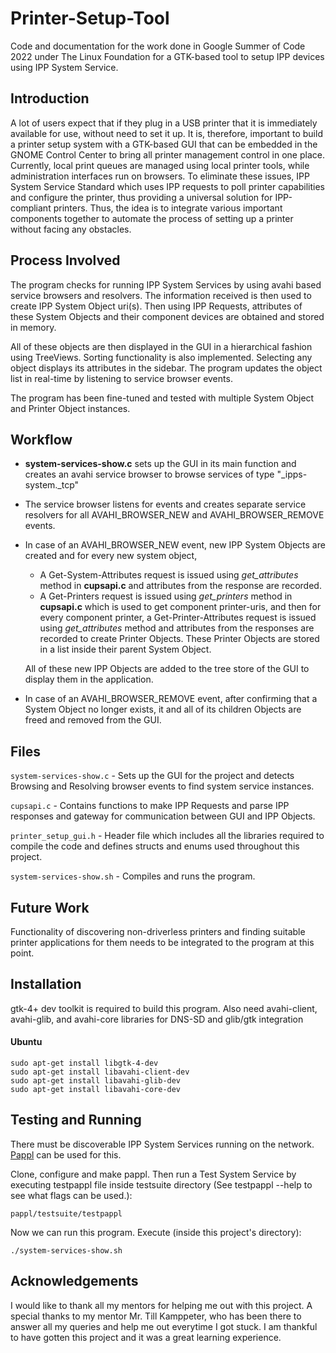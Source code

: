 
# Printer-Setup-Tool

Code and documentation for the work done in Google Summer of Code 2022 under The Linux Foundation for a GTK-based tool to setup IPP devices using IPP System Service.

## Introduction

A lot of users expect that if they plug in a USB printer that it is immediately available for use, without need to set it up. It is, therefore, important to build a printer setup system with a GTK-based GUI that can be embedded in the GNOME Control Center to bring all printer management control in one place. Currently, local print queues are managed using local printer tools, while administration interfaces run on browsers. To eliminate these issues, IPP System Service Standard which uses IPP requests to poll printer capabilities and configure the printer, thus providing a universal solution for IPP-compliant printers. Thus, the idea is to integrate various important components together to automate the process of setting up a printer without facing any obstacles. 

## Process Involved

The program checks for running IPP System Services by using avahi based service browsers and resolvers. The information received is then used to create IPP System Object uri(s). Then using IPP Requests, attributes of these System Objects and their component devices are obtained and stored in memory.

All of these objects are then displayed in the GUI in a hierarchical fashion using TreeViews. Sorting functionality is also implemented. Selecting any object displays its attributes in the sidebar. The program updates the object list in real-time by listening to service browser events.

The program has been fine-tuned and tested with multiple System Object and Printer Object instances.

## Workflow

- **system-services-show.c** sets up the GUI in its main function and creates an avahi service browser to browse services of type "_ipps-system._tcp"
- The service browser listens for events and creates separate service resolvers for all AVAHI_BROWSER_NEW and AVAHI_BROWSER_REMOVE events.
- In case of an AVAHI_BROWSER_NEW event, new IPP System Objects are created and for every new system object, 
    - A Get-System-Attributes request is issued using *get_attributes* method in **cupsapi.c** and attributes from the response are recorded.
    - A Get-Printers request is issued using *get_printers* method in **cupsapi.c** which is used to get component printer-uris, and then for every component printer, a Get-Printer-Attributes request is issued using *get_attributes* method and attributes from the responses are recorded to create Printer Objects. These Printer Objects are stored in a list inside their parent System Object.

    All of these new IPP Objects are added to the tree store of the GUI to display them in the application.

- In case of an AVAHI_BROWSER_REMOVE event, after confirming that a System Object no longer exists, it and all of its children Objects are freed and removed from the GUI.

## Files

`system-services-show.c` - Sets up the GUI for the project and detects Browsing and Resolving browser events to find system service instances.

`cupsapi.c` - Contains functions to make IPP Requests and parse IPP responses and gateway for communication between GUI and IPP Objects.

`printer_setup_gui.h` - Header file which includes all the libraries required to compile the code and defines structs and enums used throughout this project.

`system-services-show.sh` - Compiles and runs the program.


## Future Work

Functionality of discovering non-driverless printers and finding suitable printer applications for them needs to be integrated to the program at this point.

## Installation
gtk-4+ dev toolkit is required to build this program. 
Also need avahi-client, avahi-glib, and avahi-core libraries for DNS-SD and glib/gtk integration

#### Ubuntu
```
sudo apt-get install libgtk-4-dev
sudo apt-get install libavahi-client-dev
sudo apt-get install libavahi-glib-dev
sudo apt-get install libavahi-core-dev
```

## Testing and Running

There must be discoverable IPP System Services running on the network. [Pappl](https://github.com/michaelrsweet/pappl) can be used for this. 

Clone, configure and make pappl. Then run a Test System Service by executing testpappl file inside testsuite directory (See testpappl --help to see what flags can be used.):

```
pappl/testsuite/testpappl
```

Now we can run this program. Execute (inside this project's directory):
```
./system-services-show.sh
```

## Acknowledgements

I would like to thank all my mentors for helping me out with this project. A special thanks to my mentor Mr. Till Kamppeter, who has been there to answer all my queries and help me out everytime I got stuck. I am thankful to have gotten this project and it was a great learning experience.
